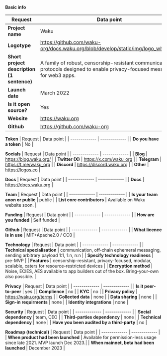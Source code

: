 **Basic info**

| Request  | Data point | 
| ------------- | ------------- |
| **Project name**  | Waku |
| **Logotype**  | https://github.com/waku-org/docs.waku.org/blob/develop/static/img/logo_white.svg |
| **Short project description (1 sentence)** | A family of robust, censorship-resistant communication protocols designed to enable privacy-focused messaging for web3 apps. |
| **Launch date** | March 2022  |
| **Is it open source?** | Yes |
| **Website**  | https://waku.org |
| **Github**  | https://github.com/waku-org |

**Token**
| Request  | Data point | 
| ------------- | ------------- |
| **Do you have a token** | No |

**Socials**
| Request  | Data point | 
| ------------- | ------------- |
| **Blog** | https://blog.waku.org/ |
| **Twitter (X)** | https://x.com/waku_org |
| **Telegram** | https://t.me/waku_org |
| **Discord** | https://discord.waku.org |
| **Other** | https://logos.co |

**Docs**
| Request  | Data point | 
| ------------- | ------------- |
| **Docs** | https://docs.waku.org |

**Team**
| Request  | Data point | 
| ------------- | ------------- |
| **Is your team anon or public**  | public | 
| **List core contributors** | Available on Waku website soon. |

**Funding**
| Request  | Data point | 
| ------------- | ------------- |
| **How are you funded**  | Self funded |

**Github**
| Request  | Data point | 
| ------------- | ------------- |
| **What licence is in use**  | MIT+Apache2.0 / CC0 | 

**Technology**
| Request  | Data point | 
| ------------- | ------------- |
| **Technical specialisation**  | communication, off-chain ephemeral messaging, sending arbitrary payload 1:1, 1:n, n:n | 
| **Specify technology readiness**  | pre-MVP | 
| **Features**  | censorship-resistant, privacy-focused, modular, scalable, caters for resource-restricted devices | 
| **Encryption method**  | Noise, ECIES, AES available to app builders out of the box. Bring-your-own also possible. | 

**Privacy**
| Request  | Data point | 
| ------------- | ------------- |
| **Is it peer-to-peer**  | yes | 
| **Complience**  | no |
| **KYC**  | no |
| **Privacy policy** | https://waku.org/terms |
| **Collected data**  | none |
| **Data sharing** | none |
| **Sign-in requirments** | none |
| **Identity integrations** | none |

**Security**
| Request  | Data point | 
| ------------- | ------------- |
| **Social dependency**  | team, CEO |
| **Third-parties dependency** | none |
| **Technical dependency** | none |
| **Have you been audited by a third-party** | no |

**Roadmap (technical)** 
| Request  | Data point | 
| ------------- | ------------- |
| **When product had been launched** | Available for permission-less usage since late 2021. MVP launch Dec 2023.|
| **When mainnet, beta had been launched**  | December 2023 |
